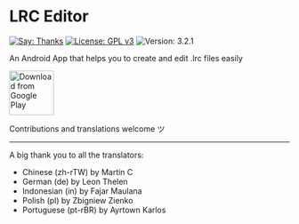 # LRC Editor 

[![Say: Thanks](https://img.shields.io/badge/Say%20Thanks-!-1EAEDB.svg)](https://play.google.com/store/apps/details?id=com.cg.lrceditor)
[![License: GPL v3](https://img.shields.io/badge/License-GPL%20v3-blue.svg)](https://www.gnu.org/licenses/gpl-3.0)
![Version: 3.2.1](https://d25lcipzij17d.cloudfront.net/badge.svg?id=gh&type=6&v=3.2.1)

An Android App that helps you to create and edit .lrc files easily

[<img src="https://play.google.com/intl/en_us/badges/images/generic/en_badge_web_generic.png" alt="Download from Google Play" height="80">](https://play.google.com/store/apps/details?id=com.cg.lrceditor)

Contributions and translations welcome ツ

<hr>

A big thank you to all the translators:
 - Chinese (zh-rTW) by Martin C
 - German (de) by Leon Thelen
 - Indonesian (in) by Fajar Maulana
 - Polish (pl) by Zbigniew Zienko
 - Portuguese (pt-rBR) by Ayrtown Karlos
